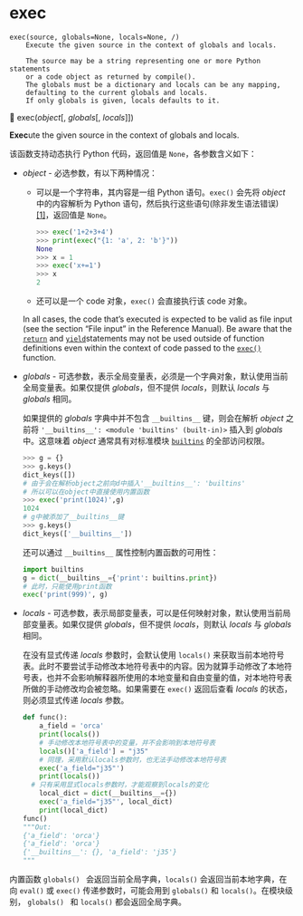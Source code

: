 # exec

```
exec(source, globals=None, locals=None, /)
    Execute the given source in the context of globals and locals.
    
    The source may be a string representing one or more Python statements
    or a code object as returned by compile().
    The globals must be a dictionary and locals can be any mapping,
    defaulting to the current globals and locals.
    If only globals is given, locals defaults to it.
```

🔨 exec(*object*[, *globals*[, *locals*]])

**Exec**ute the given source in the context of globals and locals.

该函数支持动态执行 Python 代码，返回值是 `None`，各参数含义如下：

- *object* - 必选参数，有以下两种情况：

  - 可以是一个字符串，其内容是一组 Python 语句。`exec()` 会先将 *object* 中的内容解析为 Python 语句，然后执行这些语句(除非发生语法错误)[[1]](https://docs.python.org/3.7/library/functions.html#id2)，返回值是 `None`。

    ```python
    >>> exec('1+2+3+4')
    >>> print(exec("{1: 'a', 2: 'b'}"))
    None
    >>> x = 1
    >>> exec('x+=1')
    >>> x
    2
    ```

  - 还可以是一个 code 对象，`exec()` 会直接执行该 code 对象。

  In all cases, the code that’s executed is expected to be valid as file input (see the section “File input” in the Reference Manual). Be aware that the [`return`](https://docs.python.org/3.7/reference/simple_stmts.html#return) and [`yield`](https://docs.python.org/3.7/reference/simple_stmts.html#yield)statements may not be used outside of function definitions even within the context of code passed to the [`exec()`](https://docs.python.org/3.7/library/functions.html#exec) function.

- *globals* - 可选参数，表示全局变量表，必须是一个字典对象，默认使用当前全局变量表。如果仅提供 *globals*，但不提供 *locals*，则默认 *locals* 与 *globals* 相同。

  如果提供的 *globals* 字典中并不包含 `__builtins__` 键，则会在解析 *object* 之前将 `'__builtins__': <module 'builtins' (built-in)>` 插入到 *globals* 中。这意味着 *object* 通常具有对标准模块 [`builtins`](https://docs.python.org/3.7/library/builtins.html#module-builtins) 的全部访问权限。

  ```python
  >>> g = {}
  >>> g.keys()
  dict_keys([])
  # 由于会在解析object之前向d中插入'__builtins__': 'builtins'
  # 所以可以在object中直接使用内置函数
  >>> exec('print(1024)',g)
  1024
  # g中被添加了__builtins__键
  >>> g.keys()
  dict_keys(['__builtins__'])
  ```

  还可以通过 `__builtins__` 属性控制内置函数的可用性：

  ```python
  import builtins
  g = dict(__builtins__={'print': builtins.print})
  # 此时，只能使用print函数
  exec('print(999)', g)
  ```

- *locals* - 可选参数，表示局部变量表，可以是任何映射对象，默认使用当前局部变量表。如果仅提供 *globals*，但不提供 *locals*，则默认 *locals* 与 *globals* 相同。

  在没有显式传递 *locals* 参数时，会默认使用 `locals()` 来获取当前本地符号表。此时不要尝试手动修改本地符号表中的内容。因为就算手动修改了本地符号表，也并不会影响解释器所使用的本地变量和自由变量的值，对本地符号表所做的手动修改均会被忽略。如果需要在 `exec()` 返回后查看 *locals* 的状态，则必须显式传递 *locals* 参数。

  ```python
  def func():
      a_field = 'orca'
      print(locals())
      # 手动修改本地符号表中的变量，并不会影响到本地符号表
      locals()['a_field'] = "j35"
      # 同理，采用默认locals参数时，也无法手动修改本地符号表
      exec('a_field="j35"')
      print(locals())
  	# 只有采用显式locals参数时，才能观察到locals的变化
      local_dict = dict(__builtins__={})
      exec('a_field="j35"', local_dict)
      print(local_dict)
  func()
  """Out:
  {'a_field': 'orca'}
  {'a_field': 'orca'}
  {'__builtins__': {}, 'a_field': 'j35'}
  """
  ```

内置函数 `globals() ` 会返回当前全局字典，`locals()` 会返回当前本地字典，在向 `eval()` 或 `exec()` 传递参数时，可能会用到 `globals()` 和 `locals()`。在模块级别， `globals() ` 和 `locals()` 都会返回全局字典。


